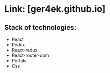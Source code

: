 # Link: [ger4ek.github.io]

## Stack of technologies:

* React
* Redux
* React-redux
* React-router-dom
* Portals
* Css
